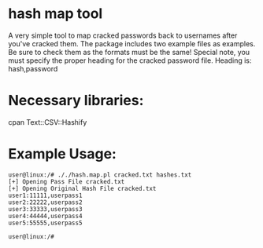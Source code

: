 # hash map tool

 A very simple tool to map cracked passwords back
 to usernames after you've cracked them. The package
 includes two example files as examples. Be sure to check
 them as the formats must be the same!
 Special note, you must specify the proper heading for the
 cracked password file. Heading is:
 hash,password

# Necessary libraries:
cpan Text::CSV::Hashify

# Example Usage:
```
user@linux:/# ././hash.map.pl cracked.txt hashes.txt 
[+] Opening Pass File cracked.txt
[+] Opening Original Hash File cracked.txt
user1:11111,userpass1
user2:22222,userpass2
user3:33333,userpass3
user4:44444,userpass4
user5:55555,userpass5

user@linux:/# 
```
